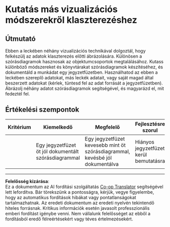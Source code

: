 <!--
CO_OP_TRANSLATOR_METADATA:
{
  "original_hash": "589fa015a5e7d9e67bd629f7d47b53de",
  "translation_date": "2025-09-05T15:44:51+00:00",
  "source_file": "5-Clustering/1-Visualize/assignment.md",
  "language_code": "hu"
}
-->
# Kutatás más vizualizációs módszerekről klaszterezéshez

## Útmutató

Ebben a leckében néhány vizualizációs technikával dolgoztál, hogy felkészülj az adatok klaszterezés előtti ábrázolására. Különösen a szórásdiagramok hasznosak az objektumcsoportok megtalálásához. Kutass különböző módszereket és könyvtárakat szórásdiagramok készítéséhez, és dokumentáld a munkádat egy jegyzetfüzetben. Használhatod az ebben a leckében szereplő adatokat, más leckék adatait, vagy saját magad által beszerzett adatokat (kérlek, tüntesd fel az adat forrását a jegyzetfüzetben). Ábrázolj néhány adatot szórásdiagramok segítségével, és magyarázd el, mit fedeztél fel.

## Értékelési szempontok

| Kritérium | Kiemelkedő                                                    | Megfelelő                                                                               | Fejlesztésre szorul                 |
| --------- | ------------------------------------------------------------- | -------------------------------------------------------------------------------------- | ----------------------------------- |
|           | Egy jegyzetfüzet öt jól dokumentált szórásdiagrammal          | Egy jegyzetfüzet kevesebb mint öt szórásdiagrammal, kevésbé jól dokumentálva           | Hiányos jegyzetfüzet kerül bemutatásra |

---

**Felelősség kizárása**:  
Ez a dokumentum az AI fordítási szolgáltatás [Co-op Translator](https://github.com/Azure/co-op-translator) segítségével lett lefordítva. Bár törekszünk a pontosságra, kérjük, vegye figyelembe, hogy az automatikus fordítások hibákat vagy pontatlanságokat tartalmazhatnak. Az eredeti dokumentum az eredeti nyelvén tekintendő hiteles forrásnak. Kritikus információk esetén javasolt professzionális emberi fordítást igénybe venni. Nem vállalunk felelősséget az ebből a fordításból eredő félreértésekért vagy téves értelmezésekért.